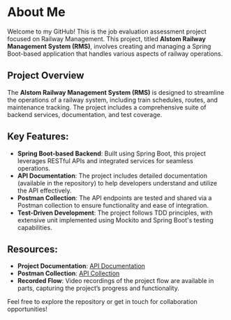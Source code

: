 # About Me

Welcome to my GitHub! This is the job evaluation assessment project focused on Railway Management. This project, titled **Alstom Railway Management System (RMS)**, involves creating and managing a Spring Boot-based application that handles various aspects of railway operations.

## Project Overview

The **Alstom Railway Management System (RMS)** is designed to streamline the operations of a railway system, including train schedules, routes, and maintenance tracking. The project includes a comprehensive suite of backend services, documentation, and test coverage.

## Key Features:
- **Spring Boot-based Backend**: Built using Spring Boot, this project leverages RESTful APIs and integrated services for seamless operations.
- **API Documentation**: The project includes detailed documentation (available in the repository) to help developers understand and utilize the API effectively.
- **Postman Collection**: The API endpoints are tested and shared via a Postman collection to ensure functionality and ease of integration.
- **Test-Driven Development**: The project follows TDD principles, with extensive unit implemented using Mockito and Spring Boot's testing capabilities.

## Resources:
- **Project Documentation**: [API Documentation](https://github.com/usmankhalid-95/alstom-rms/blob/main/src/test/java/alstom/rms/springboot/docs.java)
- **Postman Collection**: [API Collection](https://docs.google.com/document/d/1jauzw7guJVB3TvgAoRacbZdPguvVbJYIGNFIXcNI5U8/edit?tab=t.0)
- **Recorded Flow**: Video recordings of the project flow are available in parts, capturing the project’s progress and functionality.

Feel free to explore the repository or get in touch for collaboration opportunities!
